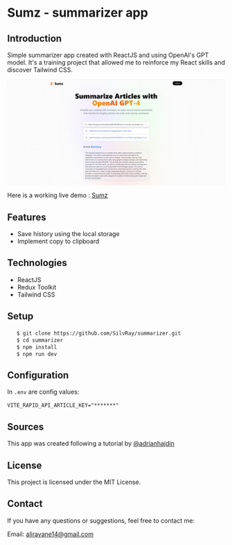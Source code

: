 # Sumz - summarizer app

## Introduction
Simple summarizer app created with ReactJS and using OpenAI's GPT model.
It's a training project that allowed me to reinforce my React skills and discover Tailwind CSS.

<img
  src="/public/illustration.png"
  alt="Alt text"
  align="center">

  Here is a working live demo : [Sumz](https://sumz-me.netlify.app/)

## Features
* Save history using the local storage
* Implement copy to clipboard


## Technologies
* ReactJS
* Redux Toolkit
* Tailwind CSS

## Setup
```
   $ git clone https://github.com/SilvRay/summarizer.git
   $ cd summarizer
   $ npm install
   $ npm run dev
  ```
## Configuration
In `.env` are config values:
```
VITE_RAPID_API_ARTICLE_KEY="*******"
```

## Sources
This app was created following a tutorial by [@adrianhajdin]([https://www.eericon.github.io/post/timer-android](https://github.com/adrianhajdin)https://github.com/adrianhajdin)

## License
This project is licensed under the MIT License.

## Contact
If you have any questions or suggestions, feel free to contact me:

Email: alirayane14@gmail.com
